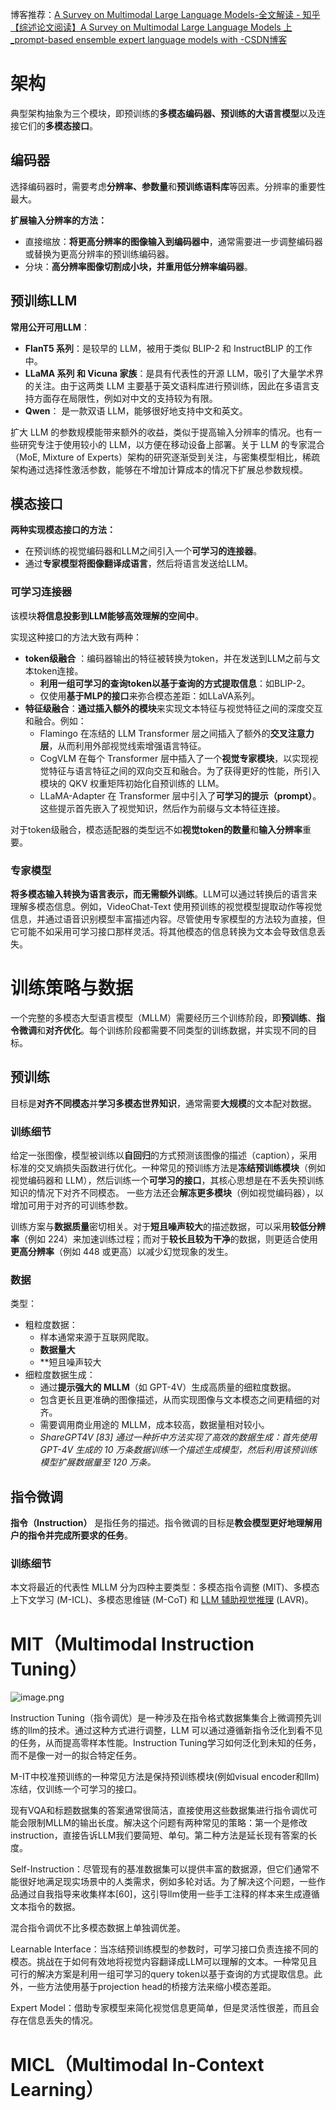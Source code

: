 博客推荐：[A Survey on Multimodal Large Language Models-全文解读 - 知乎](https://zhuanlan.zhihu.com/p/641866192)
[【综述论文阅读】A Survey on Multimodal Large Language Models 上_prompt-based ensemble expert language models with -CSDN博客](https://blog.csdn.net/weixin_46231495/article/details/145903655?ops_request_misc=&request_id=&biz_id=102&utm_term=a%20survey%20on%20multimodal%20large%20l&utm_medium=distribute.pc_search_result.none-task-blog-2~all~sobaiduweb~default-0-145903655.142^v102^pc_search_result_base9&spm=1018.2226.3001.4187)


# 架构

典型架构抽象为三个模块，即预训练的**多模态编码器、预训练的大语言模型**以及连接它们的**多模态接口**。

## 编码器

选择编码器时，需要考虑**分辨率、参数量**和**预训练语料库**等因素。分辨率的重要性最大。

**扩展输入分辨率的方法：**
* 直接缩放：**将更高分辨率的图像输入到编码器中**，通常需要进一步调整编码器或替换为更高分辨率的预训练编码器。
* 分块：**高分辨率图像切割成小块，并重用低分辨率编码器**。

## 预训练LLM

**常用公开可用LLM**：
* **FlanT5 系列**：是较早的 LLM，被用于类似 BLIP-2 和 InstructBLIP 的工作中。
* **LLaMA 系列 和 Vicuna 家族**：是具有代表性的开源 LLM，吸引了大量学术界的关注。由于这两类 LLM 主要基于英文语料库进行预训练，因此在多语言支持方面存在局限性，例如对中文的支持较为有限。
* **Qwen**： 是一款双语 LLM，能够很好地支持中文和英文。

扩大 LLM 的参数规模能带来额外的收益，类似于提高输入分辨率的情况。也有一些研究专注于使用较小的 LLM，以方便在移动设备上部署。关于 LLM 的专家混合（MoE, Mixture of Experts）架构的研究逐渐受到关注，与密集模型相比，稀疏架构通过选择性激活参数，能够在不增加计算成本的情况下扩展总参数规模。

## 模态接口

**两种实现模态接口的方法：**
* 在预训练的视觉编码器和LLM之间引入一个**可学习的连接器**。
* 通过**专家模型将图像翻译成语言**，然后将语言发送给LLM。

### 可学习连接器

该模块**将信息投影到LLM能够高效理解的空间中**。

实现这种接口的方法大致有两种：
* **token级融合** ：编码器输出的特征被转换为token，并在发送到LLM之前与文本token连接。
	* **利用一组可学习的查询token以基于查询的方式提取信息**：如BLIP-2。
	* 仅使用**基于MLP的接口**来弥合模态差距：如LLaVA系列。
* **特征级融合**：**通过插入额外的模块**来实现文本特征与视觉特征之间的深度交互和融合。例如：
	* Flamingo 在冻结的 LLM Transformer 层之间插入了额外的**交叉注意力层**，从而利用外部视觉线索增强语言特征。
	* CogVLM 在每个 Transformer 层中插入了一个**视觉专家模块**，以实现视觉特征与语言特征之间的双向交互和融合。为了获得更好的性能，所引入模块的 QKV 权重矩阵初始化自预训练的 LLM。
	* LLaMA-Adapter 在 Transformer 层中引入了**可学习的提示（prompt）**。这些提示首先嵌入了视觉知识，然后作为前缀与文本特征连接。

对于token级融合，模态适配器的类型远不如**视觉token的数量**和**输入分辨率**重要。

### 专家模型

**将多模态输入转换为语言表示，而无需额外训练**。LLM可以通过转换后的语言来理解多模态信息。例如，VideoChat-Text 使用预训练的视觉模型提取动作等视觉信息，并通过语音识别模型丰富描述内容。尽管使用专家模型的方法较为直接，但它可能不如采用可学习接口那样灵活。将其他模态的信息转换为文本会导致信息丢失。

# 训练策略与数据

一个完整的多模态大型语言模型（MLLM）需要经历三个训练阶段，即**预训练**、**指令微调**和**对齐优化**。每个训练阶段都需要不同类型的训练数据，并实现不同的目标。

## 预训练

目标是**对齐不同模态**并**学习多模态世界知识**，通常需要**大规模**的文本配对数据。
### 训练细节

给定一张图像，模型被训练以**自回归**的方式预测该图像的描述（caption），采用标准的交叉熵损失函数进行优化。一种常见的预训练方法是**冻结预训练模块**（例如视觉编码器和 LLM），然后训练一个**可学习的接口**，其核心思想是在不丢失预训练知识的情况下对齐不同模态。 一些方法还会**解冻更多模块**（例如视觉编码器），以增加可用于对齐的可训练参数。

训练方案与**数据质量**密切相关。对于**短且噪声较大**的描述数据，可以采用**较低分辨率**（例如 224）来加速训练过程；而对于**较长且较为干净**的数据，则更适合使用**更高分辨率**（例如 448 或更高）以减少幻觉现象的发生。

### 数据

类型：
* 粗粒度数据：
	* 样本通常来源于互联网爬取。
	* **数据量大**
	* **短且噪声较大
* 细粒度数据生成：
	* 通过**提示强大的 MLLM**（如 GPT-4V）生成高质量的细粒度数据。
	* 包含更长且更准确的图像描述，从而实现图像与文本模态之间更精细的对齐。
	* 需要调用商业用途的 MLLM，成本较高，数据量相对较小。
	* *ShareGPT4V [83] 通过一种折中方法实现了高效的数据生成：首先使用 GPT-4V 生成的 10 万条数据训练一个描述生成模型，然后利用该预训练模型扩展数据量至 120 万条。*
## 指令微调

**指令（Instruction）** 是指任务的描述。指令微调的目标是**教会模型更好地理解用户的指令并完成所要求的任务**。

### 训练细节










本文将最近的代表性 MLLM 分为四种主要类型：多模态指令调整 (MIT)、多模态上下文学习 (M-ICL)、多模态思维链 (M-CoT) 和 [LLM 辅助视觉推理](https://zhida.zhihu.com/search?content_id=230768050&content_type=Article&match_order=1&q=LLM+%E8%BE%85%E5%8A%A9%E8%A7%86%E8%A7%89%E6%8E%A8%E7%90%86&zhida_source=entity) (LAVR)。

# MIT（Multimodal Instruction Tuning）

![image.png](https://youki-1330066034.cos.ap-guangzhou.myqcloud.com/machine-learning/202503112035847.png)

Instruction Tuning（指令调优）是一种涉及在指令格式数据集集合上微调预先训练的llm的技术。通过这种方式进行调整，LLM 可以通过遵循新指令泛化到看不见的任务，从而提高零样本性能。Instruction Tuning学习如何泛化到未知的任务，而不是像一对一的拟合特定任务。

M-IT中校准预训练的一种常见方法是保持预训练模块(例如visual encoder和llm)冻结，仅训练一个可学习的接口。

现有VQA和标题数据集的答案通常很简洁，直接使用这些数据集进行指令调优可能会限制MLLM的输出长度。解决这个问题有两种常见的策略：第一个是修改instruction，直接告诉LLM我们要简短、单句。第二种方法是延长现有答案的长度。

Self-Instruction：尽管现有的基准数据集可以提供丰富的数据源，但它们通常不能很好地满足现实场景中的人类需求，例如多轮对话。为了解决这个问题，一些作品通过自我指导来收集样本[60]，这引导llm使用一些手工注释的样本来生成遵循文本指令的数据。

混合指令调优不比多模态数据上单独调优差。

Learnable Interface：当冻结预训练模型的参数时，可学习接口负责连接不同的模态。挑战在于如何有效地将视觉内容翻译成LLM可以理解的文本。一种常见且可行的解决方案是利用一组可学习的query token以基于查询的方式提取信息。此外，一些方法使用基于projection head的桥接方法来缩小模态差距。

Expert Model：借助专家模型来简化视觉信息更简单，但是灵活性很差，而且会存在信息丢失的情况。

# MICL（Multimodal In-Context Learning）
